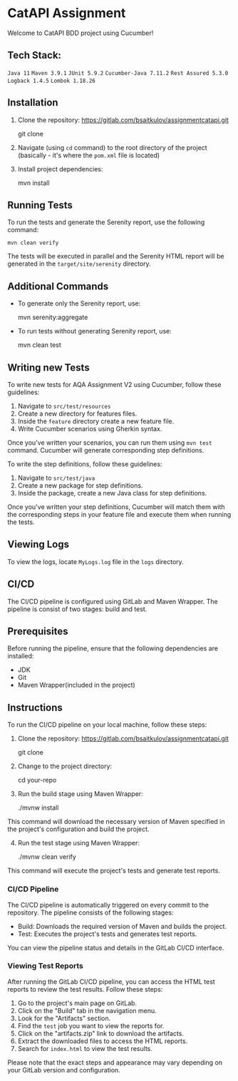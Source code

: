 # CatAPI Assignment 

Welcome to CatAPI BDD project using Cucumber!

## Tech Stack: 

`Java 11` `Maven 3.9.1` `JUnit 5.9.2` `Cucumber-Java 7.11.2` `Rest Assured 5.3.0` `Logback 1.4.5` `Lombok 1.18.26`

## Installation

1. Clone the repository: https://gitlab.com/bsaitkulov/assignmentcatapi.git


    git clone

2. Navigate (using `cd` command) to the root directory of the project (basically - it's where the `pom.xml` file is located)

3. Install project dependencies:
  
    
    mvn install


## Running Tests

To run the tests and generate the Serenity report, use the following command:

    mvn clean verify

The tests will be executed in parallel and the Serenity HTML report will be generated in the `target/site/serenity` directory.

## Additional Commands
- To generate only the Serenity report, use: 

     
    mvn serenity:aggregate

- To run tests without generating Serenity report, use:

    
    mvn clean test

## Writing new Tests 
To write new tests for AQA Assignment V2 using Cucumber, follow these guidelines:

1. Navigate to `src/test/resources`
2. Create a new directory for features files.
3. Inside the `feature` directory create a new feature file.
4. Write Cucumber scenarios using Gherkin syntax.

Once you've written your scenarios, you can run them using `mvn test` command. Cucumber will generate corresponding step definitions.

To write the step definitions, follow these guidelines:

1. Navigate to `src/test/java`
2. Create a new package for step definitions.
3. Inside the package, create a new Java class for step definitions.

Once you've written your step definitions, Cucumber will match them with the corresponding steps in your feature file and execute them when running the tests.

## Viewing Logs
To view the logs, locate `MyLogs.log` file in the `logs` directory.

## CI/CD
The CI/CD pipeline is configured using GitLab and Maven Wrapper. The pipeline is consist of two stages: build and test.

## Prerequisites 
Before running the pipeline, ensure that the following dependencies are installed:
- JDK
- Git
- Maven Wrapper(included in the project)

## Instructions 
To run the CI/CD pipeline on your local machine, follow these steps:
1. Clone the repository: https://gitlab.com/bsaitkulov/assignmentcatapi.git


    git clone

2. Change to the project directory: 


    cd your-repo

3. Run the build stage using Maven Wrapper:


    ./mvnw install

This command will download the necessary version of Maven specified in the project's configuration and build the project.

4. Run the test stage using Maven Wrapper:


    ./mvnw clean verify

This command will execute the project's tests and generate test reports.

### CI/CD Pipeline

The CI/CD pipeline is automatically triggered on every commit to the repository. The pipeline consists of the following stages:

- Build: Downloads the required version of Maven and builds the project.
- Test: Executes the project's tests and generates test reports.

You can view the pipeline status and details in the GitLab CI/CD interface.

### Viewing Test Reports

After running the GitLab CI/CD pipeline, you can access the HTML test reports to review the test results. Follow these steps:

1. Go to the project's main page on GitLab.
2. Click on the "Build" tab in the navigation menu.
3. Look for the "Artifacts" section.
4. Find the `test` job you want to view the reports for.
5. Click on the "artifacts.zip" link to download the artifacts.
6. Extract the downloaded files to access the HTML reports.
7. Search for `index.html` to view the test results.

Please note that the exact steps and appearance may vary depending on your GitLab version and configuration.


